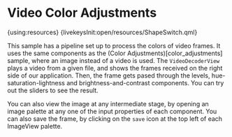 # Video Color Adjustments

{using:resources}
{livekeysInit:open/resources/ShapeSwitch.qml}

This sample has a pipeline set up to process the colors of video frames. It uses the same
components as the (Color Adjustments)[color_adjustments] sample, where an image instead
of a video is used. The `VideoDecoderView` plays a video from a given file, and shows the
frames received on the right side of our application. Then, the frame gets pased through the
levels, hue-saturation-lightness and brightness-and-contrast components.
You can try out the sliders to see the result.

You can also view the image at any intermediate stage, by opening an image palette at
any one of the input properties of each component. You can also save the frame, by clicking
on the `save` icon at the top left of each ImageView palette.


